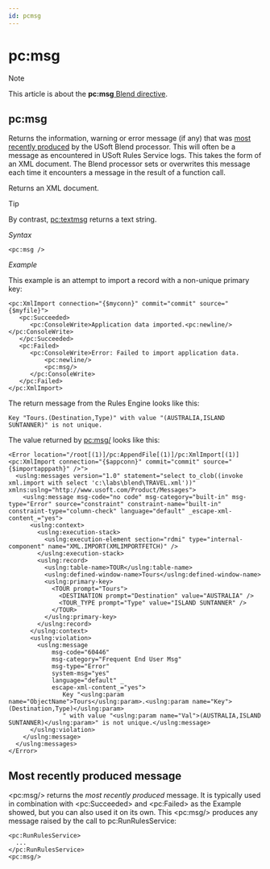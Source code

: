 ```yaml
---
id: pcmsg
---
```


# pc:msg



> [!NOTE]
> This article is about the **pc:msg**[ Blend directive](/docs/Repositories/Blend_directives).

## **pc:msg**

Returns the information, warning or error message (if any) that was [most recently produced](#most-recently-produced-message) by the USoft Blend processor. This will often be a message as encountered in USoft Rules Service logs. This takes the form of an XML document. The Blend processor sets or overwrites this message each time it encounters a message in the result of a function call.

Returns an XML document.

> [!TIP]
> By contrast, [pc:textmsg](/docs/Repositories/Blend_directives/pctextmsg.md) returns a text string.

*Syntax*

```language-xml
<pc:msg />
```

*Example*

This example is an attempt to import a record with a non-unique primary key:

```language-xml
<pc:XmlImport connection="{$myconn}" commit="commit" source="{$myfile}">
   <pc:Succeeded>
      <pc:ConsoleWrite>Application data imported.<pc:newline/></pc:ConsoleWrite>
   </pc:Succeeded>
   <pc:Failed>
      <pc:ConsoleWrite>Error: Failed to import application data.
          <pc:newline/>
          <pc:msg/>
      </pc:ConsoleWrite>
   </pc:Failed>
</pc:XmlImport> 
```

The return message from the Rules Engine looks like this:

```
Key "Tours.(Destination,Type)" with value "(AUSTRALIA,ISLAND SUNTANNER)" is not unique.
```

The value returned by <pc:msg/> looks like this:

```language-xml
<Error location="/root[(1)]/pc:AppendFile[(1)]/pc:XmlImport[(1)]<pc:XmlImport connection="{$appconn}" commit="commit" source="{$importapppath}" />">
  <uslng:messages version="1.0" statement="select to_clob((invoke xml.import with select 'c:\labs\blend\TRAVEL.xml'))" xmlns:uslng="http://www.usoft.com/Product/Messages">
    <uslng:message msg-code="no code" msg-category="built-in" msg-type="Error" source="constraint" constraint-name="built-in" constraint-type="column-check" language="default" _escape-xml-content_="yes">
      <uslng:context>
        <uslng:execution-stack>
          <uslng:execution-element section="rdmi" type="internal-component" name="XML.IMPORT(XMLIMPORTFETCH)" />
        </uslng:execution-stack>
        <uslng:record>
          <uslng:table-name>TOUR</uslng:table-name>
          <uslng:defined-window-name>Tours</uslng:defined-window-name>
          <uslng:primary-key>
            <TOUR prompt="Tours">
              <DESTINATION prompt="Destination" value="AUSTRALIA" />
              <TOUR_TYPE prompt="Type" value="ISLAND SUNTANNER" />
            </TOUR>
          </uslng:primary-key>
        </uslng:record>
      </uslng:context>
      <uslng:violation>
        <uslng:message
            msg-code="60446"
            msg-category="Frequent End User Msg"
            msg-type="Error"
            system-msg="yes"
            language="default" _
            escape-xml-content_="yes">
               Key "<uslng:param name="ObjectName">Tours</uslng:param>.<uslng:param name="Key">(Destination,Type)</uslng:param>
               " with value "<uslng:param name="Val">(AUSTRALIA,ISLAND SUNTANNER)</uslng:param>" is not unique.</uslng:message>
      </uslng:violation>
    </uslng:message>
  </uslng:messages>
</Error>
```

## Most recently produced message

\<pc:msg/> returns the *most recently produced* message. It is typically used in combination with \<pc:Succeeded> and \<pc:Failed> as the Example showed, but you can also used it on its own. This \<pc:msg/> produces any message raised by the call to pc:RunRulesService:

```language-xml
<pc:RunRulesService>
  ...
</pc:RunRulesService>
<pc:msg/>
```